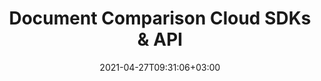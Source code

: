 ---
############################# Static ############################
layout: "product"
date: 2021-04-27T09:31:06+03:00
draft: false

############################# Head ############################
head_title: "Document Comparison Cloud SDKs & API"
head_description: "Compare documents, highlight changes or merge differences using the REST API or Cloud SDKs for .NET, Java, PHP & Ruby or by using simple cURL commands"

############################# Header ############################
title: "Document Comparison Cloud SDKs & API"
description: "Compare documents, highlight changes or merge differences using the REST API or Cloud SDKs for .NET, Java, PHP & Ruby or by using simple cURL commands‎"

############################# APIs ###############################
apis:
  enable: true

  api:
    # api loop
    - title: "GroupDocs.Comparison Cloud SDKs Include"
      
      api_product:
        # api_product loop
        - link: "/comparison/curl/"
          img_alt: "GroupDocs.Comparison Cloud for cURL"
          image: "/sdk/272x272/groupdocs_comparison-for-curl.webp"
          product: "GroupDocs.Comparison"
          platform: "cURL"
          content: "Use cURL to call our RESTful API, and compare documents in the cloud. Run it everywhere, for any language or platform."

        # api_product loop
        - link: "/comparison/net/"
          img_alt: "GroupDocs.Comparison Cloud SDK for .NET"
          image: "/sdk/272x272/groupdocs_comparison-for-net.webp"
          product: "GroupDocs.Comparison"
          platform: "Cloud SDK for .NET"
          content: "Utilize the capability to compare documents and manipulate differences using our Cloud SDK for .NET."

          # api_product loop
        - link: "/comparison/java/"
          img_alt: "GroupDocs.Comparison Cloud SDK for Java"
          image: "/sdk/272x272/groupdocs_comparison-for-java.webp"
          product: "GroupDocs.Comparison"
          platform: "Cloud SDK for Java"
          content: "Build cloud-based applications to compare documents and check difference using SDK for Java."

    # api loop
    - api_product:
        # api_product loop
        - link: "/comparison/php/"
          img_alt: "GroupDocs.Comparison Cloud SDK for PHP"
          image: "/sdk/272x272/groupdocs_comparison-for-php.webp"
          product: "GroupDocs.Comparison"
          platform: "Cloud SDK for PHP"
          content: "SDK for PHP to work with our cloud comparison APIs without going into the coding details."
          
          # api_product loop
        - link: "/comparison/python/"
          img_alt: "GroupDocs.Comparison Cloud SDK for Python"
          image: "/sdk/272x272/groupdocs_comparison-for-python.webp"
          product: "GroupDocs.Comparison"
          platform: "Cloud SDK for Python"
          content: "Cloud-based, document comparison and difference checker applications development via Python."

        # api_product loop
        - link: "/comparison/nodejs/"
          img_alt: "GroupDocs.Comparison Cloud SDK for Node.js"
          image: "/sdk/272x272/groupdocs_comparison-for-node.webp"
          product: "GroupDocs.Comparison"
          platform: "Cloud SDK for Node.js"
          content: "SDK for Node.js to easily incorporate our cloud based document comparison API in your application."

        # api loop
    - api_product:
        # api_product loop
        - link: "/comparison/ruby/"
          img_alt: "GroupDocs.Comparison Cloud SDK for Ruby"
          image: "/sdk/272x272/groupdocs_comparison-for-ruby.webp"
          product: "GroupDocs.Comparison"
          platform: "Cloud SDK for Ruby"
          content: "SDK for Ruby to work with Cloud comparison APIs."

       

    

############################# Back to top ###############################
back_to_top:
  enable: true
---